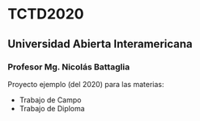 # TCTD2020
## Universidad Abierta Interamericana
### Profesor Mg. Nicolás Battaglia

Proyecto ejemplo (del 2020) para las materias:

* Trabajo de Campo
* Trabajo de Diploma
